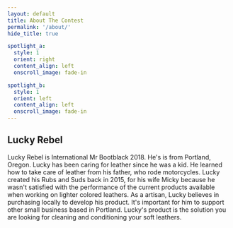 ```yaml
---
layout: default
title: About The Contest
permalink: '/about/'
hide_title: true

spotlight_a:
  style: 1
  orient: right
  content_align: left
  onscroll_image: fade-in

spotlight_b:
  style: 1
  orient: left
  content_align: left
  onscroll_image: fade-in
---
```

<div>
  <h2>Lucky Rebel</h2>
  <p>
    Lucky Rebel is International Mr Bootblack 2018. He's is from Portland, Oregon. Lucky has been caring for leather since he was a kid. He learned how to take care of leather from his father, who rode motorcycles. Lucky created his Rubs and Suds back in 2015, for his wife Micky because he wasn't satisfied with the performance of the current products available when working on lighter colored leathers. As a artisan, Lucky believes in purchasing locally to develop his product. It's important for him to support other small business based in Portland. Lucky's product is the solution you are looking for cleaning and conditioning your soft leathers.
  </p>
</div>
